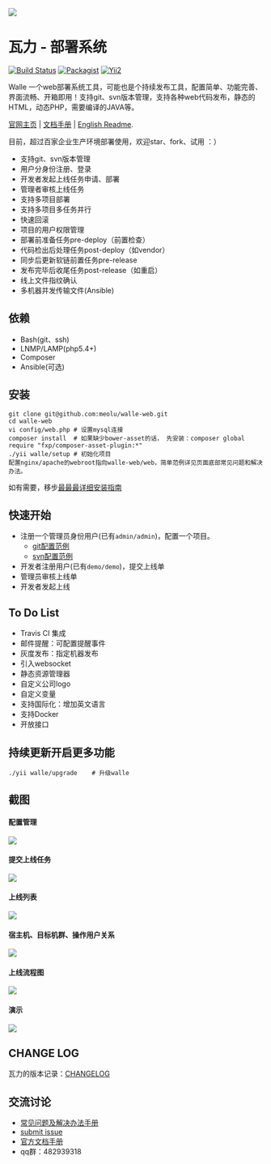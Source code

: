 ![](https://raw.github.com/meolu/walle-web/master/docs/logo.jpg)

瓦力 - 部署系统
==========================
[![Build Status](https://travis-ci.org/meolu/walle-web.svg?branch=master)](https://travis-ci.org/meolu/walle-web)
[![Packagist](https://img.shields.io/packagist/v/meolu/walle-web.svg)](https://packagist.org/packages/meolu/walle-web)
[![Yii2](https://img.shields.io/badge/Powered_by-Yii_Framework-green.svg?style=flat)](http://www.yiiframework.com/)

Walle 一个web部署系统工具，可能也是个持续发布工具，配置简单、功能完善、界面流畅、开箱即用！支持git、svn版本管理，支持各种web代码发布，静态的HTML，动态PHP，需要编译的JAVA等。

[官网主页](https://www.walle-web.io) | [文档手册](https://www.walle-web.io/docs) | [English Readme](https://github.com/meolu/walle-web/blob/master/README.md).

目前，超过百家企业生产环境部署使用，欢迎star、fork、试用 ：）

* 支持git、svn版本管理
* 用户分身份注册、登录
* 开发者发起上线任务申请、部署
* 管理者审核上线任务
* 支持多项目部署
* 支持多项目多任务并行
* 快速回滚
* 项目的用户权限管理
* 部署前准备任务pre-deploy（前置检查）
* 代码检出后处理任务post-deploy（如vendor）
* 同步后更新软链前置任务pre-release
* 发布完毕后收尾任务post-release（如重启）
* 线上文件指纹确认
* 多机器并发传输文件(Ansible)



依赖
---

* Bash(git、ssh)
* LNMP/LAMP(php5.4+)
* Composer
* Ansible(可选)

安装
----
```
git clone git@github.com:meolu/walle-web.git
cd walle-web
vi config/web.php # 设置mysql连接
composer install  # 如果缺少bower-asset的话， 先安装：composer global require "fxp/composer-asset-plugin:*"
./yii walle/setup # 初始化项目
配置nginx/apache的webroot指向walle-web/web，简单范例详见页面底部常见问题和解决办法。
```

如有需要，移步[最最最详细安装指南](https://walle-web.io/docs/installation.html)


快速开始
-------
* 注册一个管理员身份用户(已有`admin/admin`)，配置一个项目。
    * [git配置范例](https://walle-web.io/docs/git-configuration.html)
    * [svn配置范例](https://walle-web.io/docs/svn-configuration.html)
* 开发者注册用户(已有`demo/demo`)，提交上线单
* 管理员审核上线单
* 开发者发起上线


To Do List
----------
- Travis CI 集成
- 邮件提醒：可配置提醒事件
- 灰度发布：指定机器发布
- 引入websocket
- 静态资源管理器
- 自定义公司logo
- 自定义变量
- 支持国际化：增加英文语言
- 支持Docker
- 开放接口

持续更新开启更多功能
-----------------
```
./yii walle/upgrade    # 升级walle
```

截图
---

#### 配置管理
![](https://raw.github.com/meolu/docs/master/walle-web.io/docs/zh-cn/static/walle-config-edit.jpg)

#### 提交上线任务
![](https://raw.github.com/meolu/docs/master/walle-web.io/docs/zh-cn/static/walle-submit.jpg)

#### 上线列表
![](https://raw.github.com/meolu/docs/master/walle-web.io/docs/zh-cn/static/walle-dev-list.jpg)

#### 宿主机、目标机群、操作用户关系
![](https://raw.github.com/meolu/docs/master/walle-web.io/docs/zh-cn/static/walle-flow-relation.jpg)

#### 上线流程图
![](https://raw.github.com/meolu/docs/master/walle-web.io/docs/zh-cn/static/walle-flow.png)

#### 演示
![](https://raw.github.com/meolu/docs/master/walle-web.io/docs/zh-cn/static/walle.gif)

## CHANGE LOG
瓦力的版本记录：[CHANGELOG](https://github.com/meolu/walle-web/releases)


交流讨论
-------
- [常见问题及解决办法手册](https://walle-web.io/docs/troubleshooting.html)
- [submit issue](https://github.com/meolu/walle-web/issues/new)
- [官方文档手册](https://walle-web.io/docs)
- qq群：482939318
